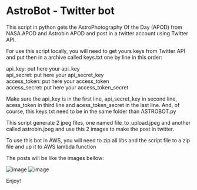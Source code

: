 # AstroBot - Twitter bot
This script in python gets the AstroPhotography Of the Day (APOD) from NASA.APOD and Astrobin APOD and post in a twitter account using Twitter API.

For use this script locally, you will need to get yours keys from Twitter API and put then in a archive called keys.txt one by line in this order:

api_key: put here your api_key <br /> 
api_secret: put here your api_secret_key <br /> 
access_token: put here your access_token <br /> 
access_secret: put here your access_token_secret <br /> 

Make sure the api_key is in the first line, api_secret_key in second line, acess_token in third line and acess_token_secret in the last line. And, of course, this keys.txt
need to be in the same folder than ASTROBOT.py

This script generate 2 jpeg files, one named file_to_upload.jpeg and another called astrobin.jpeg and use this 2 images to make the post in twitter.

To use this bot in AWS, you will need to zip all libs and the script file to a zip file and up it to AWS lambda function

The posts will be like the images bellow:

![image](https://user-images.githubusercontent.com/91426980/162233963-2faf2f9a-d7a8-4ea4-b6f6-dfbcd6fe1054.png)
![image](https://user-images.githubusercontent.com/91426980/162234141-d3347aad-8b65-4f46-9594-abad576c1e69.png)

Enjoy!
